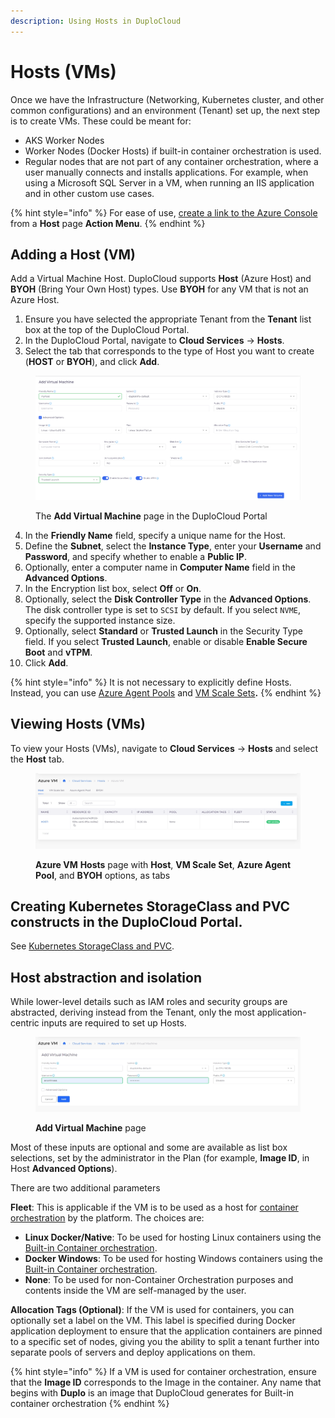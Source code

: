 ```yaml
---
description: Using Hosts in DuploCloud
---
```


# Hosts (VMs)

Once we have the Infrastructure (Networking, Kubernetes cluster, and other common configurations) and an environment (Tenant) set up, the next step is to create VMs. These could be meant for:

* AKS Worker Nodes
* Worker Nodes (Docker Hosts) if built-in container orchestration is used.
* Regular nodes that are not part of any container orchestration, where a user manually connects and installs applications. For example, when using a Microsoft SQL Server in a VM, when running an IIS application and in other custom use cases.

{% hint style="info" %}
For ease of use, [create a link to the Azure Console](../azure-portal-link.md) from a **Host** page **Action Menu**.
{% endhint %}

## Adding a Host (VM)

Add a Virtual Machine Host. DuploCloud supports **Host** (Azure Host) and **BYOH** (Bring Your Own Host) types. Use **BYOH** for any VM that is not an Azure Host.&#x20;

1. Ensure you have selected the appropriate Tenant from the **Tenant** list box at the top of the DuploCloud Portal.
2. In the DuploCloud Portal, navigate to **Cloud Services** -> **Hosts**.&#x20;
3. Select the tab that corresponds to the type of Host you want to create (**HOST** or **BYOH**), and click **Add**.

<figure><img src="../../../.gitbook/assets/image (6) (1) (1) (1).png" alt=""><figcaption><p>The <strong>Add Virtual Machine</strong> page in the DuploCloud Portal</p></figcaption></figure>

4. In the **Friendly Name** field, specify a unique name for the Host.&#x20;
5. Define the **Subnet**, select the **Instance Type**, enter your **Username** and **Password**, and specify whether to enable a **Public IP**.&#x20;
6. Optionally, enter a computer name in **Computer Name** field in the **Advanced Options**.
7. In the Encryption list box, select **Off** or **On**.
8. Optionally, select the **Disk Controller Type** in the **Advanced Options**. The disk controller type is set to `SCSI` by default. If you select `NVME`, specify the supported instance size.&#x20;
9. Optionally, select **Standard** or **Trusted Launch** in the Security Type field. If you select **Trusted Launch**, enable or disable **Enable Secure Boot** and **vTPM**.
10. Click **Add**.

{% hint style="info" %}
It is not necessary to explicitly define Hosts. Instead, you can use [Azure Agent Pools](../../azure-services/agent-pool.md) and [VM Scale Sets](../../azure-services/vm-scale-sets.md)**.**
{% endhint %}

## Viewing Hosts (VMs)

To view your Hosts (VMs), navigate to **Cloud Services** -> **Hosts** and select the **Host** tab.&#x20;

<figure><img src="../../../.gitbook/assets/newvm.png" alt=""><figcaption><p><strong>Azure VM</strong> <strong>Hosts</strong> page with <strong>Host</strong>, <strong>VM Scale Set</strong>, <strong>Azure Agent Pool</strong>, and <strong>BYOH</strong> options, as tabs</p></figcaption></figure>

## Creating Kubernetes StorageClass and PVC constructs in the DuploCloud Portal.

See [Kubernetes StorageClass and PVC](../../../kubernetes-overview/kubernetes-storageclass-and-pvc/).

## Host abstraction and isolation&#x20;

While lower-level details such as IAM roles and security groups are abstracted, deriving instead from the Tenant, only the most application-centric inputs are required to set up Hosts.&#x20;

<figure><img src="../../../.gitbook/assets/add vm.png" alt=""><figcaption><p><strong>Add Virtual Machine</strong> page </p></figcaption></figure>

Most of these inputs are optional and some are available as list box selections, set by the administrator in the Plan (for example, **Image ID**, in Host **Advanced Options**).&#x20;

There are two additional parameters

**Fleet**: This is applicable if the VM is to be used as a host for [container orchestration](../../container-deployments/container-orchestrators.md) by the platform. The choices are:

* **Linux Docker/Native**: To be used for hosting Linux containers using the [Built-in Container orchestration](../../container-deployments/).      &#x20;
* **Docker Windows**: To be used for hosting Windows containers using the [Built-in Container orchestration](../../container-deployments/).
* **None**: To be used for non-Container Orchestration purposes and contents inside the VM are self-managed by the user.

**Allocation Tags (Optional)**: If the VM is used for containers, you can optionally set a label on the VM. This label is specified during Docker application deployment to ensure that the application containers are pinned to a specific set of nodes, giving you the ability to split a tenant further into separate pools of servers and deploy applications on them.&#x20;

{% hint style="info" %}
If a VM is used for container orchestration, ensure that the **Image ID** corresponds to the Image in the container. Any name that begins with **Duplo** is an image that DuploCloud generates for Built-in container orchestration &#x20;
{% endhint %}
